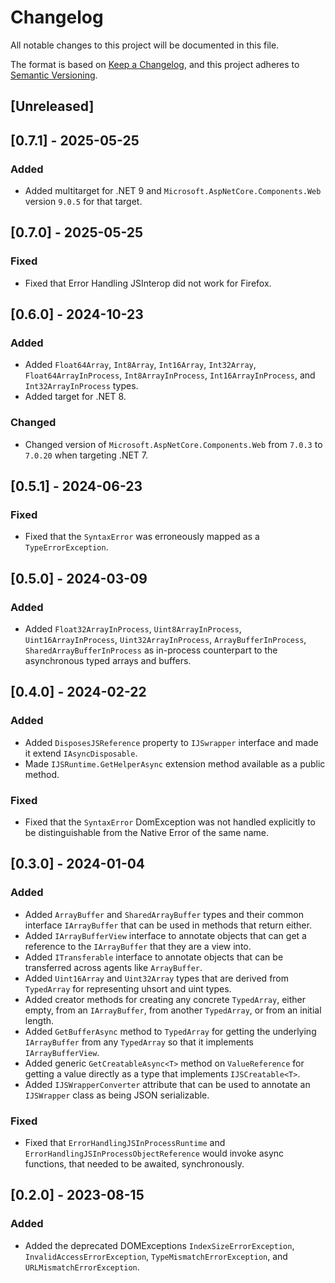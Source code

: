 # Changelog
All notable changes to this project will be documented in this file.

The format is based on [Keep a Changelog](https://keepachangelog.com/en/1.0.0/),
and this project adheres to [Semantic Versioning](https://semver.org/spec/v2.0.0.html).

## [Unreleased]

## [0.7.1] - 2025-05-25
### Added
- Added multitarget for .NET 9 and `Microsoft.AspNetCore.Components.Web` version `9.0.5` for that target.

## [0.7.0] - 2025-05-25
### Fixed
- Fixed that Error Handling JSInterop did not work for Firefox.

## [0.6.0] - 2024-10-23
### Added
- Added `Float64Array`, `Int8Array`, `Int16Array`, `Int32Array`, `Float64ArrayInProcess`, `Int8ArrayInProcess`, `Int16ArrayInProcess`, and `Int32ArrayInProcess` types.
- Added target for .NET 8.
### Changed
- Changed version of `Microsoft.AspNetCore.Components.Web` from `7.0.3` to `7.0.20` when targeting .NET 7.

## [0.5.1] - 2024-06-23
### Fixed
- Fixed that the `SyntaxError` was erroneously mapped as a `TypeErrorException`.

## [0.5.0] - 2024-03-09
### Added
- Added `Float32ArrayInProcess`, `Uint8ArrayInProcess`, `Uint16ArrayInProcess`, `Uint32ArrayInProcess`, `ArrayBufferInProcess`, `SharedArrayBufferInProcess` as in-process counterpart to the asynchronous typed arrays and buffers.

## [0.4.0] - 2024-02-22
### Added
- Added `DisposesJSReference` property to `IJSwrapper` interface and made it extend `IAsyncDisposable`.
- Made `IJSRuntime.GetHelperAsync` extension method available as a public method.
### Fixed
- Fixed that the `SyntaxError` DomException was not handled explicitly to be distinguishable from the Native Error of the same name.

## [0.3.0] - 2024-01-04
### Added
- Added `ArrayBuffer` and `SharedArrayBuffer` types and their common interface `IArrayBuffer` that can be used in methods that return either.
- Added `IArrayBufferView` interface to annotate objects that can get a reference to the `IArrayBuffer` that they are a view into.
- Added `ITransferable` interface to annotate objects that can be transferred across agents like `ArrayBuffer`.
- Added `Uint16Array` and `Uint32Array` types that are derived from `TypedArray` for representing uhsort and uint types.
- Added creator methods for creating any concrete `TypedArray`, either empty, from an `IArrayBuffer`, from another `TypedArray`, or from an initial length.
- Added `GetBufferAsync` method to `TypedArray` for getting the underlying `IArrayBuffer` from any `TypedArray` so that it implements `IArrayBufferView`.
- Added generic `GetCreatableAsync<T>` method on `ValueReference` for getting a value directly as a type that implements `IJSCreatable<T>`.
- Added `IJSWrapperConverter` attribute that can be used to annotate an `IJSWrapper` class as being JSON serializable.
### Fixed
- Fixed that `ErrorHandlingJSInProcessRuntime` and `ErrorHandlingJSInProcessObjectReference` would invoke async functions, that needed to be awaited, synchronously.


## [0.2.0] - 2023-08-15
### Added
- Added the deprecated DOMExceptions `IndexSizeErrorException`, `InvalidAccessErrorException`, `TypeMismatchErrorException`, and `URLMismatchErrorException`.
